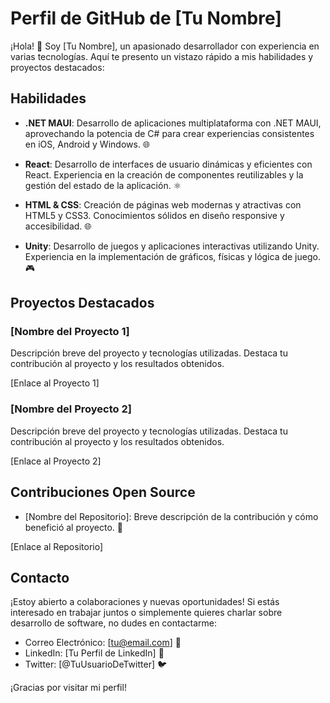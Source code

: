 # Perfil de GitHub de [Tu Nombre]

¡Hola! 👋 Soy [Tu Nombre], un apasionado desarrollador con experiencia en varias tecnologías. Aquí te presento un vistazo rápido a mis habilidades y proyectos destacados:

## Habilidades

- **.NET MAUI**: Desarrollo de aplicaciones multiplataforma con .NET MAUI, aprovechando la potencia de C# para crear experiencias consistentes en iOS, Android y Windows. 🌐

- **React**: Desarrollo de interfaces de usuario dinámicas y eficientes con React. Experiencia en la creación de componentes reutilizables y la gestión del estado de la aplicación. ⚛️

- **HTML & CSS**: Creación de páginas web modernas y atractivas con HTML5 y CSS3. Conocimientos sólidos en diseño responsive y accesibilidad. 🌐

- **Unity**: Desarrollo de juegos y aplicaciones interactivas utilizando Unity. Experiencia en la implementación de gráficos, físicas y lógica de juego. 🎮

## Proyectos Destacados

### [Nombre del Proyecto 1]

Descripción breve del proyecto y tecnologías utilizadas. Destaca tu contribución al proyecto y los resultados obtenidos.

[Enlace al Proyecto 1]

### [Nombre del Proyecto 2]

Descripción breve del proyecto y tecnologías utilizadas. Destaca tu contribución al proyecto y los resultados obtenidos.

[Enlace al Proyecto 2]

## Contribuciones Open Source

- [Nombre del Repositorio]: Breve descripción de la contribución y cómo benefició al proyecto. 🚀

[Enlace al Repositorio]

## Contacto

¡Estoy abierto a colaboraciones y nuevas oportunidades! Si estás interesado en trabajar juntos o simplemente quieres charlar sobre desarrollo de software, no dudes en contactarme:

- Correo Electrónico: [tu@email.com] 📧
- LinkedIn: [Tu Perfil de LinkedIn] 💼
- Twitter: [@TuUsuarioDeTwitter] 🐦

¡Gracias por visitar mi perfil!

